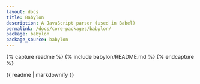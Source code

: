 ```yaml
---
layout: docs
title: Babylon
description: A JavaScript parser (used in Babel)
permalink: /docs/core-packages/babylon/
package: babylon
package_source: babylon
---
```

{% capture readme %}
{% include babylon/README.md %}
{% endcapture %}

{{ readme | markdownify }}
